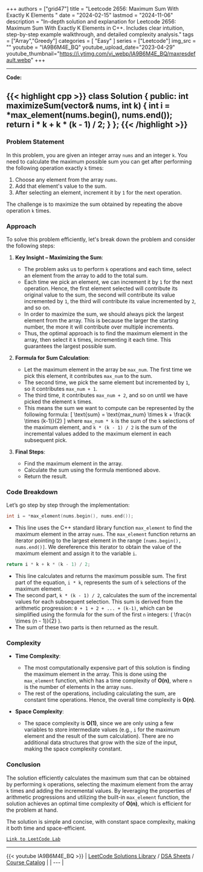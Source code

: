 
+++
authors = ["grid47"]
title = "Leetcode 2656: Maximum Sum With Exactly K Elements "
date = "2024-02-15"
lastmod = "2024-11-06"
description = "In-depth solution and explanation for Leetcode 2656: Maximum Sum With Exactly K Elements  in C++. Includes clear intuition, step-by-step example walkthrough, and detailed complexity analysis."
tags = ["Array","Greedy"]
categories = [
    "Easy"
]
series = ["Leetcode"]
img_src = ""
youtube = "lA9B6M4E_BQ"
youtube_upload_date="2023-04-29"
youtube_thumbnail="https://i.ytimg.com/vi_webp/lA9B6M4E_BQ/maxresdefault.webp"
+++



---
**Code:**

{{< highlight cpp >}}
class Solution {
public:
    int maximizeSum(vector<int>& nums, int k) {
        int i = *max_element(nums.begin(), nums.end());
        return i * k + k * (k - 1) / 2;
    }
};
{{< /highlight >}}
---

### Problem Statement

In this problem, you are given an integer array `nums` and an integer `k`. You need to calculate the maximum possible sum you can get after performing the following operation exactly `k` times:

1. Choose any element from the array `nums`.
2. Add that element's value to the sum.
3. After selecting an element, increment it by `1` for the next operation.

The challenge is to maximize the sum obtained by repeating the above operation `k` times.

### Approach

To solve this problem efficiently, let's break down the problem and consider the following steps:

1. **Key Insight – Maximizing the Sum**:
   - The problem asks us to perform `k` operations and each time, select an element from the array to add to the total sum.
   - Each time we pick an element, we can increment it by `1` for the next operation. Hence, the first element selected will contribute its original value to the sum, the second will contribute its value incremented by `1`, the third will contribute its value incremented by `2`, and so on.
   - In order to maximize the sum, we should always pick the largest element from the array. This is because the larger the starting number, the more it will contribute over multiple increments.
   - Thus, the optimal approach is to find the maximum element in the array, then select it `k` times, incrementing it each time. This guarantees the largest possible sum.

2. **Formula for Sum Calculation**:
   - Let the maximum element in the array be `max_num`. The first time we pick this element, it contributes `max_num` to the sum.
   - The second time, we pick the same element but incremented by `1`, so it contributes `max_num + 1`.
   - The third time, it contributes `max_num + 2`, and so on until we have picked the element `k` times.
   - This means the sum we want to compute can be represented by the following formula:
     \[
     \text{sum} = \text{max\_num} \times k + \frac{k \times (k-1)}{2}
     \]
     where `max_num * k` is the sum of the `k` selections of the maximum element, and `k * (k - 1) / 2` is the sum of the incremental values added to the maximum element in each subsequent pick.

3. **Final Steps**:
   - Find the maximum element in the array.
   - Calculate the sum using the formula mentioned above.
   - Return the result.

### Code Breakdown

Let’s go step by step through the implementation:

```cpp
int i = *max_element(nums.begin(), nums.end());
```
- This line uses the C++ standard library function `max_element` to find the maximum element in the array `nums`. The `max_element` function returns an iterator pointing to the largest element in the range `[nums.begin(), nums.end()]`. We dereference this iterator to obtain the value of the maximum element and assign it to the variable `i`.

```cpp
return i * k + k * (k - 1) / 2;
```
- This line calculates and returns the maximum possible sum. The first part of the equation, `i * k`, represents the sum of `k` selections of the maximum element.
- The second part, `k * (k - 1) / 2`, calculates the sum of the incremental values for each subsequent selection. This sum is derived from the arithmetic progression: `0 + 1 + 2 + ... + (k-1)`, which can be simplified using the formula for the sum of the first `n` integers: \( \frac{n \times (n - 1)}{2} \).
- The sum of these two parts is then returned as the result.

### Complexity

- **Time Complexity**: 
   - The most computationally expensive part of this solution is finding the maximum element in the array. This is done using the `max_element` function, which has a time complexity of **O(n)**, where `n` is the number of elements in the array `nums`.
   - The rest of the operations, including calculating the sum, are constant time operations. Hence, the overall time complexity is **O(n)**.

- **Space Complexity**:
   - The space complexity is **O(1)**, since we are only using a few variables to store intermediate values (e.g., `i` for the maximum element and the result of the sum calculation). There are no additional data structures that grow with the size of the input, making the space complexity constant.

### Conclusion

The solution efficiently calculates the maximum sum that can be obtained by performing `k` operations, selecting the maximum element from the array `k` times and adding the incremental values. By leveraging the properties of arithmetic progressions and utilizing the built-in `max_element` function, the solution achieves an optimal time complexity of **O(n)**, which is efficient for the problem at hand.

The solution is simple and concise, with constant space complexity, making it both time and space-efficient.

[`Link to LeetCode Lab`](https://leetcode.com/problems/maximum-sum-with-exactly-k-elements/description/)

---
{{< youtube lA9B6M4E_BQ >}}
| [LeetCode Solutions Library](https://grid47.xyz/leetcode/) / [DSA Sheets](https://grid47.xyz/sheets/) / [Course Catalog](https://grid47.xyz/courses/) |
| --- |
